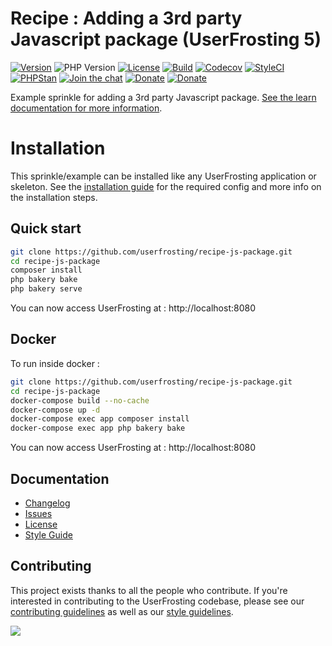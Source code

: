 # Recipe : Adding a 3rd party Javascript package (UserFrosting 5)

[![Version](https://img.shields.io/github/v/release/userfrosting/recipe-js-package?include_prereleases)](https://github.com/userfrosting/recipe-js-package/releases)
![PHP Version](https://img.shields.io/badge/php-%5E8.1-brightgreen)
[![License](https://img.shields.io/badge/license-MIT-brightgreen.svg)](LICENSE.md)
[![Build](https://img.shields.io/github/actions/workflow/status/userfrosting/recipe-js-package/Build.yml?branch=5.0&logo=github)](https://github.com/userfrosting/recipe-js-package/actions)
[![Codecov](https://codecov.io/gh/userfrosting/recipe-js-package/branch/5.0/graph/badge.svg)](https://app.codecov.io/gh/userfrosting/recipe-js-package/branch/5.0)
[![StyleCI](https://github.styleci.io/repos/793283029/shield?branch=5.0&style=flat)](https://github.styleci.io/repos/793283029)
[![PHPStan](https://img.shields.io/github/actions/workflow/status/userfrosting/recipe-js-package/PHPStan.yml?branch=5.0&label=PHPStan)](https://github.com/userfrosting/recipe-js-package/actions/workflows/PHPStan.yml)
[![Join the chat](https://img.shields.io/badge/Chat-UserFrosting-brightgreen?logo=Rocket.Chat)](https://chat.userfrosting.com)
[![Donate](https://img.shields.io/badge/Open_Collective-Donate-blue?logo=Open%20Collective)](https://opencollective.com/userfrosting#backer)
[![Donate](https://img.shields.io/badge/Ko--fi-Donate-blue?logo=ko-fi&logoColor=white)](https://ko-fi.com/lcharette)

Example sprinkle for adding a 3rd party Javascript package. [See the learn documentation for more information](http://learn.userfrosting.com/recipes/external-js).
 
# Installation

This sprinkle/example can be installed like any UserFrosting application or skeleton. See the [installation guide](https://learn.userfrosting.com/installation) for the required config and more info on the installation steps.

## Quick start

```bash
git clone https://github.com/userfrosting/recipe-js-package.git
cd recipe-js-package
composer install
php bakery bake
php bakery serve
```

You can now access UserFrosting at : http://localhost:8080

## Docker 

To run inside docker :
```bash
git clone https://github.com/userfrosting/recipe-js-package.git
cd recipe-js-package
docker-compose build --no-cache
docker-compose up -d
docker-compose exec app composer install
docker-compose exec app php bakery bake
```

You can now access UserFrosting at : http://localhost:8080

## Documentation
- [Changelog](CHANGELOG.md)
- [Issues](https://github.com/userfrosting/UserFrosting/issues)
- [License](LICENSE.md)
- [Style Guide](https://github.com/userfrosting/.github/blob/main/.github/STYLE-GUIDE.md)

## Contributing

This project exists thanks to all the people who contribute. If you're interested in contributing to the UserFrosting codebase, please see our [contributing guidelines](https://github.com/userfrosting/.github/blob/main/.github/CONTRIBUTING.md) as well as our [style guidelines](https://github.com/userfrosting/.github/blob/main/.github/STYLE-GUIDE.md).

[![](https://opencollective.com/userfrosting/contributors.svg?width=890&button=true)](https://github.com/userfrosting/sprinkle-core/graphs/contributors)